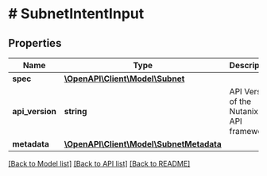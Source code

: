 # # SubnetIntentInput

## Properties

Name | Type | Description | Notes
------------ | ------------- | ------------- | -------------
**spec** | [**\OpenAPI\Client\Model\Subnet**](Subnet.md) |  |
**api_version** | **string** | API Version of the Nutanix v3 API framework. | [optional] [default to '3.1.0']
**metadata** | [**\OpenAPI\Client\Model\SubnetMetadata**](SubnetMetadata.md) |  |

[[Back to Model list]](../../README.md#models) [[Back to API list]](../../README.md#endpoints) [[Back to README]](../../README.md)
